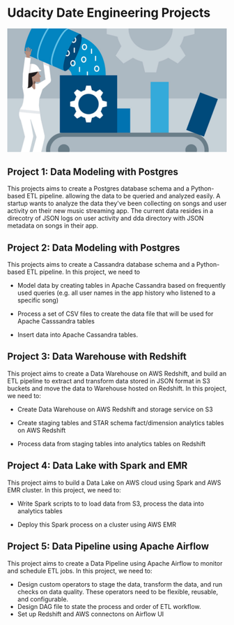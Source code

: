 # Udacity Date Engineering Projects

![](Data-Engineer.jpg)

## Project 1: Data Modeling with Postgres

This projects aims to create a Postgres database schema and a Python-based ETL pipeline. allowing the data to be queried and analyzed easily. A startup  wants to analyze the data they've been collecting on songs and user activity on their new music streaming app. The current data resides in a direcotry of JSON logs on user activity and dda directory with JSON metadata on songs in their app.


## Project 2: Data Modeling with Postgres

This projects aims to create a Cassandra database schema and a Python-based ETL pipeline. In this project, we need to 

- Model data by creating tables in Apache Cassandra based on frequently used queries (e.g. all user names in the app history who listened to a specific song)

- Process a set of CSV files to create the data file that will be used for Apache Casssandra tables

- Insert data into Apache Cassandra tables.


## Project 3: Data Warehouse with Redshift

This project aims to create a Data Warehouse on AWS Redshift, and build an ETL pipeline to extract and transform data stored in JSON format in S3 buckets and move the data to Warehouse hosted on Redshift. In this project, we need to:

- Create Data Warehouse on AWS Redshift and storage service on S3

- Create staging tables and STAR schema fact/dimension analytics tables on AWS Redshift

- Process data from staging tables into analytics tables on Redshift


## Project 4: Data Lake with Spark and EMR

This project aims to build a Data Lake on AWS cloud using Spark and AWS EMR cluster. In this project, we need to: 

- Write Spark scripts to to load data from S3, process the data into analytics tables

- Deploy this Spark process on a cluster using AWS EMR


## Project 5: Data Pipeline using Apache Airflow

This project aims to create a Data Pipeline using Apache Airflow to monitor and schedule ETL jobs. In this project, we need to:

- Design custom operators to stage the data, transform the data, and run checks on data quality. These operators need to be flexible, reusable, and configurable.
- Design DAG file to state the process and order of ETL workflow.
- Set up Redshift and AWS connectons on Airflow UI


